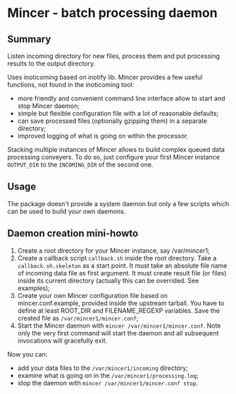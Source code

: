 # Mincer - batch processing daemon

## Summary

Listen incoming directory for new files, process them and put
processing results to the output directory.

Uses inoticoming based on inotify lib. Mincer provides a few useful
functions, not found in the inoticoming tool:

* more friendly and convenient command line interface allow
 to start and stop Mincer daemon;
* simple but flexible configuration file with a lot of reasonable defaults;
* can save processed files (optionally gzipping them) in a separate directory;
* improved logging of what is going on within the processor.

Stacking multiple instances of Mincer allows to build
complex queued data processing conveyers. To do so, just configure
your first Mincer instance ``OUTPUT_DIR`` to the ``INCOMING_DIR`` of the
second one.

## Usage

The package doesn't provide a system daemon but only
a few scripts which can be used to build your own daemons.

## Daemon creation mini-howto

1. Create a root directory for your Mincer instance, say /var/mincer1;
2. Create a callback script ``callback.sh`` inside the root directory.
 Take a ``callback.sh.skeleton`` as a start point. It must take an absolute
 file name of incoming data file as first argument. It must create result
 file (or files) inside its current directory (actually this can be
 overrided. See examples);
3. Create your own Mincer configuration file based on
 mincer.conf.example, provided inside the upstream tarball.
 You have to define at least ROOT_DIR and FILENAME_REGEXP variables.
 Save the created file as ``/var/mincer1/mincer.conf``;
4. Start the Mincer daemon with ``mincer /var/mincer1/mincer.conf``. Note
 only the very first command will start the daemon and all subsequent
 invocations will gracefully exit.

Now you can:

* add your data files to the ``/var/mincer1/incoming`` directory;
* examine what is going on in the ``/var/mincer1/processing.log``;
* stop the daemon with ``mincer /var/mincer1/mincer.conf stop``.

